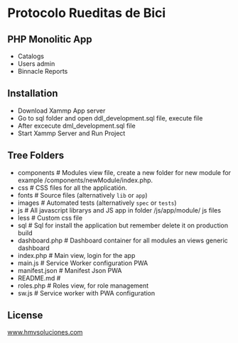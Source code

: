 Protocolo Rueditas de Bici
===========================

## PHP Monolitic App
  - Catalogs
  - Users admin
  - Binnacle Reports

## Installation
  - Download Xammp App server
  - Go to sql folder and open ddl_development.sql file, execute file
  - After excecute dml_development.sql file
  - Start Xammp Server and Run Project

## Tree Folders
   
  - components      # Modules view file, create a new folder for new module for example /components/newModule/index.php.
  - css             # CSS files for all the applicatión.
  - fonts           # Source files (alternatively `lib` or `app`)
  - images          # Automated tests (alternatively `spec` or `tests`)
  - js              # All javascript librarys and JS app in folder /js/app/module/ js files
  - less            # Custom css file
  - sql             # Sql for install the application but remember delete it on production build
  - dashboard.php   # Dashboard container for all modules an views generic dashboard
  - index.php       # Main view, login for the app
  - main.js         # Service Worker configuration PWA
  - manifest.json   # Manifest  Json PWA
  - README.md       # 
  - roles.php       # Roles view, for role management
  - sw.js           # Service worker with PWA configuration
    
## License
www.hmvsoluciones.com
